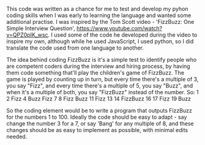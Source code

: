 This code was written as a chance for me to test and develop my pyhon coding skills when I was early to learning the language and wanted some additional practise. I was inspired by the Tom Scott video - 'FizzBuzz: One Simple Interview Question', https://www.youtube.com/watch?v=QPZ0pIK_wsc. I used some of the code he developed during the video to inspire my own, although while he used JavaScript, I used python, so I did translate the code used from one language to another.

The idea behind coding FizzBuzz is it's a simple test to identify people who are competent coders during the interview and hiring process, by having them code something that'll play the children's game of FizzBuzz. The game is played by counting up in turn, but every time there's a multiple of 3, you say "Fizz", and every time there's a multiple of 5, you say "Buzz", and when it's a multiple of both, you say "FizzBuzz" instead of the number.
So:
1
2
Fizz
4
Buzz
Fizz
7
8
Fizz
Buzz
11
Fizz
13
14
FizzBuzz
16
17
Fizz
19
Buzz

So the coding element would be to write a program that outputs FizzBuzz for the numbers 1 to 100. Ideally the code should be easy to adapt - say change the number 3 for a 7, or say 'Bang' for any multiple of 8, and these changes should be as easy to implement as possible, with minimal edits needed.